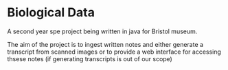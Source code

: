 # Biological Data

A second year spe project being written in java for Bristol museum.

The aim of the project is to ingest written notes and either generate a transcript from scanned images or to provide a web interface for accessing thsese notes (if generating transcripts is out of our scope)

